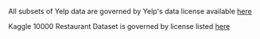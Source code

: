 All subsets of Yelp data are governed by Yelp's data license available [here](data/yelp/Yelp_JSON/Dataset_User_Agreement.pdf)

Kaggle 10000 Restaurant Dataset is governed by license listed [here](https://www.kaggle.com/datasets/joebeachcapital/restaurant-reviews)